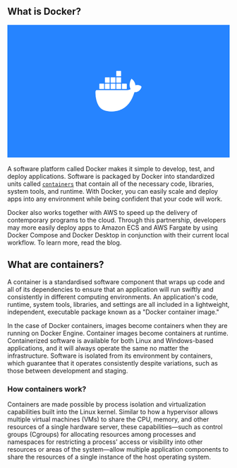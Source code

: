 ## What is Docker?

<img align="centre" src="Asset\Docker img.png" height="300" alt="Why"> 



A software platform called Docker makes it simple to develop, test, and deploy applications. Software is packaged by Docker into standardized units called [`containers`]() that contain all of the necessary code, libraries, system tools, and runtime. With Docker, you can easily scale and deploy apps into any environment while being confident that your code will work.

Docker also works together with AWS to speed up the delivery of contemporary programs to the cloud. Through this partnership, developers may more easily deploy apps to Amazon ECS and AWS Fargate by using Docker Compose and Docker Desktop in conjunction with their current local workflow. To learn more, read the blog.


## What are containers?

A container is a standardised software component that wraps up code and all of its dependencies to ensure that an application will run swiftly and consistently in different computing environments. An application's code, runtime, system tools, libraries, and settings are all included in a lightweight, independent, executable package known as a "Docker container image."

In the case of Docker containers, images become containers when they are running on Docker Engine. Container images become containers at runtime. Containerized software is available for both Linux and Windows-based applications, and it will always operate the same no matter the infrastructure. Software is isolated from its environment by containers, which guarantee that it operates consistently despite variations, such as those between development and staging.


### How containers work?

Containers are made possible by process isolation and virtualization capabilities built into the Linux kernel. Similar to how a hypervisor allows multiple virtual machines (VMs) to share the CPU, memory, and other resources of a single hardware server, these capabilities—such as control groups (Cgroups) for allocating resources among processes and namespaces for restricting a process' access or visibility into other resources or areas of the system—allow multiple application components to share the resources of a single instance of the host operating system.